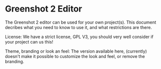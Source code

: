 # Greenshot 2 Editor

The Greenshot 2 editor can be used for your own project(s).
This document decribes what you need to know to use it, and what restrictions are there.

License:
We have a strict license, GPL V3, you should very well consider if your project can us this!

Theme, branding or look an feel:
The version available here, (currently) doesn't make it possible to customize the look and feel, or remove the branding.
